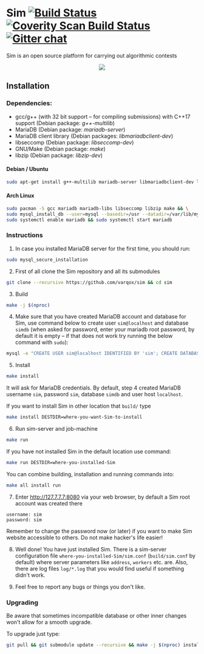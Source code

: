 # Sim [![Build Status](https://travis-ci.org/varqox/sim.svg?branch=master)](https://travis-ci.org/varqox/sim) [![Coverity Scan Build Status](https://scan.coverity.com/projects/6466/badge.svg)](https://scan.coverity.com/projects/varqox-sim) [![Gitter chat](https://badges.gitter.im/varqox/sim.png)](https://gitter.im/varqox/sim)

Sim is an open source platform for carrying out algorithmic contests

<div align="center">
  <img src="http://varqox.github.io/img/sim.png"/>
</div>


## Installation

### Dependencies:

- gcc/g++ (with 32 bit support &ndash; for compiling submissions) with C++17 support (Debian package: _g++-multilib_)
- MariaDB (Debian package: _mariadb-server_)
- MariaDB client library (Debian packages: _libmariadbclient-dev_)
- libseccomp (Debian package: _libseccomp-dev_)
- GNU/Make (Debian package: _make_)
- libzip  (Debian package: _libzip-dev_)

#### Debian / Ubuntu

  ```sh
  sudo apt-get install g++-multilib mariadb-server libmariadbclient-dev libseccomp-dev libzip-dev make
  ```

#### Arch Linux

  ```sh
  sudo pacman -S gcc mariadb mariadb-libs libseccomp libzip make && \
  sudo mysql_install_db --user=mysql --basedir=/usr --datadir=/var/lib/mysql && \
  sudo systemctl enable mariadb && sudo systemctl start mariadb
  ```

### Instructions

1. In case you installed MariaDB server for the first time, you should run:
  ```sh
  sudo mysql_secure_installation
  ```

2. First of all clone the Sim repository and all its submodules

  ```sh
  git clone --recursive https://github.com/varqox/sim && cd sim
  ```

3. Build

  ```sh
  make -j $(nproc)
  ```

4. Make sure that you have created MariaDB account and database for Sim, use command below to create user `sim@localhost` and database `simdb` (when asked for password, enter your mariadb root password, by default it is empty &ndash; if that does not work try running the below command with `sudo`):

  ```sh
  mysql -e "CREATE USER sim@localhost IDENTIFIED BY 'sim'; CREATE DATABASE simdb; GRANT ALL ON simdb.* TO 'sim'@'localhost';" -u root -p
  ```

5. Install

  ```sh
  make install
  ```
  It will ask for MariaDB credentials. By default, step 4 created MariaDB username `sim`, password `sim`, database `simdb` and user host `localhost`.

  If you want to install Sim in other location that `build/` type

  ```sh
  make install DESTDIR=where-you-want-Sim-to-install
  ```

6. Run sim-server and job-machine

  ```sh
  make run
  ```

  If you have not installed Sim in the default location use command:

  ```sh
  make run DESTDIR=where-you-installed-Sim
  ```

  You can combine building, installation and running commands into:
  ```sh
  make all install run
  ```

7. Enter http://127.7.7.7:8080 via your web browser, by default a Sim root account was created there
  ```
  username: sim
  password: sim
  ```

  Remember to change the password now (or later) if you want to make Sim website accessible to others. Do not make hacker's life easier!

8. Well done! You have just installed Sim. There is a sim-server configuration file `where-you-installed-Sim/sim.conf` (`build/sim.conf` by default) where server parameters like `address`, `workers` etc. are. Also, there are log files `log/*.log` that you would find useful if something didn't work.

9. Feel free to report any bugs or things you don't like.

### Upgrading
Be aware that sometimes incompatible database or other inner changes won't allow for a smooth upgrade.

To upgrade just type:
```sh
git pull && git submodule update --recursive && make -j $(nproc) install run
```
